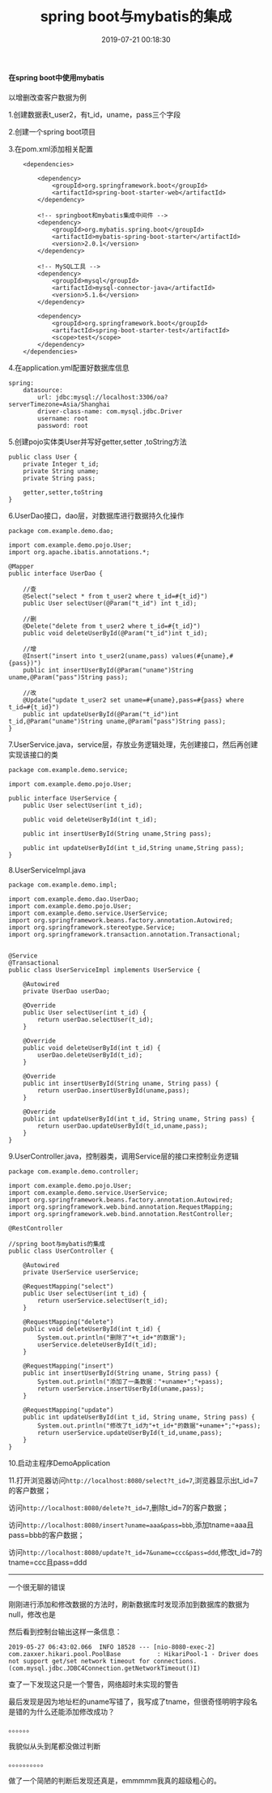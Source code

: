 ﻿---
title: spring boot与mybatis的集成
categories: 微服务架构
date: 2019-07-21 00:18:30
tags:
  - 微服务架构
---

#### 在spring boot中使用mybatis

以增删改查客户数据为例

1.创建数据表t_user2，有t_id，uname，pass三个字段

2.创建一个spring boot项目

3.在pom.xml添加相关配置

```
    <dependencies>
        
        <dependency>
            <groupId>org.springframework.boot</groupId>
            <artifactId>spring-boot-starter-web</artifactId>
        </dependency>

        <!-- springboot和mybatis集成中间件 -->
        <dependency>
            <groupId>org.mybatis.spring.boot</groupId>
            <artifactId>mybatis-spring-boot-starter</artifactId>
            <version>2.0.1</version>
        </dependency>

        <!-- MySQL工具 -->
        <dependency>
            <groupId>mysql</groupId>
            <artifactId>mysql-connector-java</artifactId>
            <version>5.1.6</version>
        </dependency>
        
        <dependency>
            <groupId>org.springframework.boot</groupId>
            <artifactId>spring-boot-starter-test</artifactId>
            <scope>test</scope>
        </dependency>
    </dependencies>

```

4.在application.yml配置好数据库信息

```
spring:
    datasource:
        url: jdbc:mysql://localhost:3306/oa?serverTimezone=Asia/Shanghai
        driver-class-name: com.mysql.jdbc.Driver
        username: root
        password: root
```

5.创建pojo实体类User并写好getter,setter ,toString方法

```
public class User {
    private Integer t_id;
    private String uname;
    private String pass;

    getter,setter,toString
}
```

6.UserDao接口，dao层，对数据库进行数据持久化操作
```
package com.example.demo.dao;

import com.example.demo.pojo.User;
import org.apache.ibatis.annotations.*;

@Mapper
public interface UserDao {

    //查
    @Select("select * from t_user2 where t_id=#{t_id}")
    public User selectUser(@Param("t_id") int t_id);

    //删
    @Delete("delete from t_user2 where t_id=#{t_id}")
    public void deleteUserById(@Param("t_id")int t_id);

    //增
    @Insert("insert into t_user2(uname,pass) values(#{uname},#{pass})")
    public int insertUserById(@Param("uname")String uname,@Param("pass")String pass);

    //改
    @Update("update t_user2 set uname=#{uname},pass=#{pass} where t_id=#{t_id}")
    public int updateUserById(@Param("t_id")int t_id,@Param("uname")String uname,@Param("pass")String pass);
}
```

7.UserService.java，service层，存放业务逻辑处理，先创建接口，然后再创建实现该接口的类
```
package com.example.demo.service;

import com.example.demo.pojo.User;

public interface UserService {
    public User selectUser(int t_id);

    public void deleteUserById(int t_id);

    public int insertUserById(String uname,String pass);

    public int updateUserById(int t_id,String uname,String pass);
}

```

8.UserServiceImpl.java
```
package com.example.demo.impl;

import com.example.demo.dao.UserDao;
import com.example.demo.pojo.User;
import com.example.demo.service.UserService;
import org.springframework.beans.factory.annotation.Autowired;
import org.springframework.stereotype.Service;
import org.springframework.transaction.annotation.Transactional;


@Service
@Transactional
public class UserServiceImpl implements UserService {

    @Autowired
    private UserDao userDao;

    @Override
    public User selectUser(int t_id) {
        return userDao.selectUser(t_id);
    }

    @Override
    public void deleteUserById(int t_id) {
        userDao.deleteUserById(t_id);
    }

    @Override
    public int insertUserById(String uname, String pass) {
        return userDao.insertUserById(uname,pass);
    }

    @Override
    public int updateUserById(int t_id, String uname, String pass) {
        return userDao.updateUserById(t_id,uname,pass);
    }
}
```

9.UserController.java，控制器类，调用Service层的接口来控制业务逻辑
```
package com.example.demo.controller;

import com.example.demo.pojo.User;
import com.example.demo.service.UserService;
import org.springframework.beans.factory.annotation.Autowired;
import org.springframework.web.bind.annotation.RequestMapping;
import org.springframework.web.bind.annotation.RestController;

@RestController

//spring boot与mybatis的集成
public class UserController {

    @Autowired
    private UserService userService;

    @RequestMapping("select")
    public User selectUser(int t_id) {
        return userService.selectUser(t_id);
    }

    @RequestMapping("delete")
    public void deleteUserById(int t_id) {
        System.out.println("删除了"+t_id+"的数据");
        userService.deleteUserById(t_id);
    }

    @RequestMapping("insert")
    public int insertUserById(String uname, String pass) {
        System.out.println("添加了一条数据："+uname+";"+pass);
        return userService.insertUserById(uname,pass);
    }

    @RequestMapping("update")
    public int updateUserById(int t_id, String uname, String pass) {
        System.out.println("修改了t_id为"+t_id+"的数据"+uname+";"+pass);
        return userService.updateUserById(t_id,uname,pass);
    }
}

```

10.启动主程序DemoApplication

11.打开浏览器访问`http://localhost:8080/select?t_id=7`,浏览器显示出t_id=7的客户数据；

访问`http://localhost:8080/delete?t_id=7`,删除t_id=7的客户数据；

访问`http://localhost:8080/insert?uname=aaa&pass=bbb`,添加tname=aaa且pass=bbb的客户数据；

访问`http://localhost:8080/update?t_id=7&uname=ccc&pass=ddd`,修改t_id=7的tname=ccc且pass=ddd

---

一个很无聊的错误

刚刚进行添加和修改数据的方法时，刷新数据库时发现添加到数据库的数据为null，修改也是

然后看到控制台输出这样一条信息：
```
2019-05-27 06:43:02.066  INFO 18528 --- [nio-8080-exec-2] com.zaxxer.hikari.pool.PoolBase          : HikariPool-1 - Driver does not support get/set network timeout for connections. (com.mysql.jdbc.JDBC4Connection.getNetworkTimeout()I)
```
查了一下发现这只是一个警告，网络超时未实现的警告

最后发现是因为地址栏的uname写错了，我写成了tname，但很奇怪明明字段名是错的为什么还能添加修改成功？

。。。。。。

我貌似从头到尾都没做过判断

。。。。。。。。。。

做了一个简陋的判断后发现还真是，emmmmm我真的超级粗心的。
